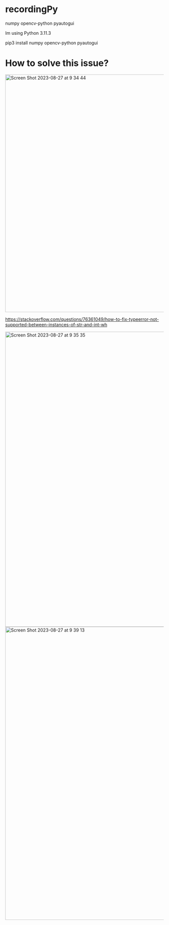 # recordingPy
numpy opencv-python pyautogui

Im using Python 3.11.3


pip3 install numpy opencv-python pyautogui

# How to solve this issue?
<img width="754" alt="Screen Shot 2023-08-27 at 9 34 44" src="https://github.com/Hiram20buz/recordingPy/assets/112133798/83c2a259-4c88-4cba-9eaa-2995c116614b">

https://stackoverflow.com/questions/76361049/how-to-fix-typeerror-not-supported-between-instances-of-str-and-int-wh

<img width="936" alt="Screen Shot 2023-08-27 at 9 35 35" src="https://github.com/Hiram20buz/recordingPy/assets/112133798/d1787196-d588-492d-a5a6-5c913ecaee82">
<img width="930" alt="Screen Shot 2023-08-27 at 9 39 13" src="https://github.com/Hiram20buz/recordingPy/assets/112133798/d311d274-79bf-4412-853c-6c778647e685">


